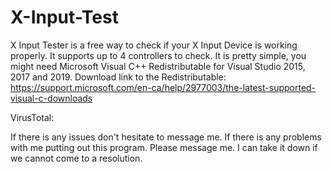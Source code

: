 # X-Input-Test
X Input Tester is a free way to check if your X Input Device is working properly.
It supports up to 4 controllers to check.
It is pretty simple, you might need Microsoft Visual C++ Redistributable for Visual Studio 2015, 2017 and 2019.
Download link to the Redistributable: https://support.microsoft.com/en-ca/help/2977003/the-latest-supported-visual-c-downloads

VirusTotal:

If there is any issues don't hesitate to message me.
If there is any problems with me putting out this program. Please message me. I can take it down if we cannot come to a resolution.
